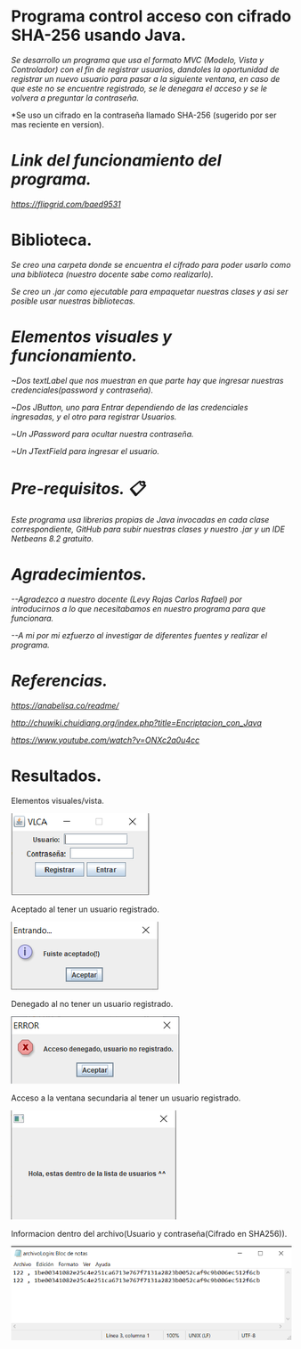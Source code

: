 # Programa control acceso con cifrado SHA-256 usando Java.
 
 *Se desarrollo un programa que usa el formato MVC (Modelo, Vista y Controlador) con el fin de registrar usuarios, dandoles la oportunidad de registrar un nuevo usuario para pasar a la siguiente ventana, en caso de que este no se encuentre registrado, se le denegara el acceso y se le volvera a preguntar la contraseña.*
 
 *Se uso un cifrado en la contraseña llamado SHA-256 (sugerido por ser mas reciente en version).
 
 # *Link del funcionamiento del programa.*
 
 *https://flipgrid.com/baed9531*
 
 # Biblioteca.
 
 *Se creo una carpeta donde se encuentra el cifrado para poder usarlo como una biblioteca (nuestro docente sabe como realizarlo).*
 
 *Se creo un .jar como ejecutable para empaquetar nuestras clases y asi ser posible usar nuestras bibliotecas.*
 
 # *Elementos visuales y funcionamiento.*
 *~Dos textLabel que nos muestran en que parte hay que ingresar nuestras credenciales(password y contraseña).*
 
 *~Dos JButton, uno para Entrar dependiendo de las credenciales ingresadas, y el otro para registrar Usuarios.*
 
 *~Un JPassword para ocultar nuestra contraseña.*
 
 *~Un JTextField para ingresar el usuario.*
 
 # *Pre-requisitos. 📋*
 
 *Este programa usa librerias propias de Java invocadas en cada clase correspondiente, GitHub para subir nuestras clases y nuestro .jar y un IDE Netbeans 8.2 gratuito.*
 
 # *Agradecimientos.*
 
*--Agradezco a nuestro docente (Levy Rojas Carlos Rafael) por introducirnos a lo que necesitabamos en nuestro programa para que funcionara.*

*--A mi por mi ezfuerzo al investigar de diferentes fuentes y realizar el programa.*

# *Referencias.*

*https://anabelisa.co/readme/*

*http://chuwiki.chuidiang.org/index.php?title=Encriptacion_con_Java*

*https://www.youtube.com/watch?v=ONXc2a0u4cc*

# Resultados.

Elementos visuales/vista.

![](Figures/Vista.png)

Aceptado al tener un usuario registrado.

![](Figures/Aceptado.png)

Denegado al no tener un usuario registrado.

![](Figures/Denegado.png)

Acceso a la ventana secundaria al tener un usuario registrado.

![](Figures/Secundario.png)

Informacion dentro del archivo(Usuario y contraseña(Cifrado en SHA256)).

![](Figures/Archivo.png)
 
